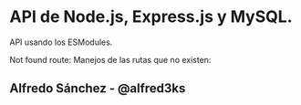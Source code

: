 # API de Node.js, Express.js y MySQL.

API usando los ESModules.

Not found route: Manejos de las rutas que no existen:


## Alfredo Sánchez - @alfred3ks